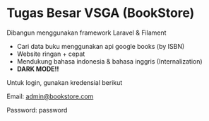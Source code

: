 # Tugas Besar VSGA (BookStore)

Dibangun menggunakan framework Laravel & Filament

 - Cari data buku menggunakan api google books (by ISBN)
 - Website ringan + cepat
 - Mendukung bahasa indonesia & bahasa inggris (Internalization)
 - **DARK MODE!!**
 
 Untuk login, gunakan kredensial berikut
 
 Email: admin@bookstore.com
 
 Password: password
